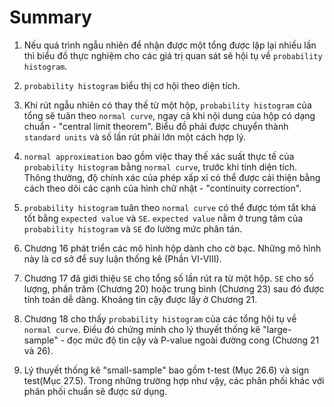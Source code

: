 # Summary

1. Nếu quá trình ngẫu nhiên để nhận được một tổng được lặp lại nhiều lần thì biểu đồ thực nghiệm cho các giá trị quan sát sẽ hội tụ về `probability histogram`.

2. `probability histogram` biểu thị cơ hội theo diện tích.

3. Khi rút ngẫu nhiên có thay thế từ một hộp, `probability histogram` của tổng sẽ tuân theo `normal curve`, ngay cả khi nội dung của hộp có dạng chuẩn - "central limit theorem". Biểu đồ phải được chuyển thành `standard units` và số lần rút phải lớn một cách hợp lý.

4. `normal approximation` bao gồm việc thay thế xác suất thực tế của `probability histogram` bằng `normal curve`, trước khi tính diện tích. Thông thường, độ chính xác của phép xấp xỉ có thể được cải thiện bằng cách theo dõi các cạnh của hình chữ nhật - "continuity correction".

5. `probability histogram` tuân theo `normal curve` có thể được tóm tắt khá tốt bằng `expected value` và `SE`. `expected value` nằm ở trung tâm của `probability histogram` và `SE` đo lường mức phân tán.

6. Chương 16 phát triển các mô hình hộp dành cho cờ bạc. Những mô hình này là cơ sở để suy luận thống kê (Phần VI-VIII).

7. Chương 17 đã giới thiệu `SE` cho tổng số lần rút ra từ một hộp. `SE` cho số lượng, phần trăm (Chương 20) hoặc trung bình (Chương 23) sau đó được tính toán dễ dàng. Khoảng tin cậy được lấy ở Chương 21.

8. Chương 18 cho thấy `probability histogram` của các tổng hội tụ về `normal curve`. Điều đó chứng minh cho lý thuyết thống kê "large-sample" - đọc mức độ tin cậy và P-value ngoài đường cong (Chương 21 và 26).

9. Lý thuyết thống kê "small-sample" bao gồm t-test (Mục 26.6) và sign test(Mục 27.5). Trong những trường hợp như vậy, các phân phối khác với phân phối chuẩn sẽ được sử dụng.

